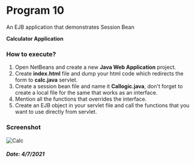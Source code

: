 # Program 10

An EJB application that demonstrates Session Bean

**Calculator Application**

### How to execute?

1. Open NetBeans and create a new **Java Web Application** project.
2. Create **index.html** file and dump your html code which redirects the form to **calc.java** servlet.
3. Create a session bean file and name it **Callogic.java**, don't forget to create a local file for the same that works as an interface.
4. Mention all the functions that overrides the interface. 
5. Create an EJB object in your servlet file and call the functions that you want to use directly from servlet. 

### Screenshot

![Calc](images/10.1.gif)

##### Date: 4/7/2021